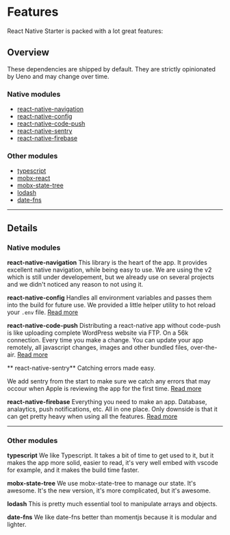 # Features

React Native Starter is packed with a lot great features:

## Overview

These dependencies are shipped by default. They are strictly opinionated by Ueno and may change over time.

### Native modules

 - [react-native-navigation](#react-native-navigation)
 - [react-native-config](#react-native-config)
 - [react-native-code-push](#code-push)
 - [react-native-sentry](#sentry)
 - [react-native-firebase](#firebase)

### Other modules

 - [typescript](#typescript)
 - [mobx-react](#mobx)
 - [mobx-state-tree](#mobx)
 - [lodash](#lodash)
 - [date-fns](#date-fns)

_____________

## Details

### Native modules

**react-native-navigation** This library is the heart of the app. It provides excellent native navigation, while being easy to use. We are using the v2 which is still under developement, but we already use on several projects and we didn't noticed any reason to not using it.

**react-native-config** Handles all environment variables and passes them into the build for future use. We provided a little helper utility to hot reload your `.env` file. [Read more](/ENV.md)

**react-native-code-push** Distributing a react-native app without code-push is like uploading complete WordPress website via FTP. On a 56k connection. Every time you make a change. You can update your app remotely, all javascript changes, images and other bundled files, over-the-air. [Read more](/CODEPUSH.md)

** react-native-sentry** Catching errors made easy.

We add sentry from the start to make sure we catch any errors that may occour when Apple is reviewing the app for the first time. [Read more](/SENTRY.md)

**react-native-firebase** Everything you need to make an app. Database, analaytics, push notifications, etc. All in one place. Only downside is that it can get pretty heavy when using all the features. [Read more](/FIREBASE.md)

_____________

### Other modules

**typescript** We like Typescript. It takes a bit of time to get used to it, but it makes the app more solid, easier to read, it's very well embed with vscode for example, and it makes the build time faster.

**mobx-state-tree** We use mobx-state-tree to manage our state. It's awesome. It's the new version, it's more complicated, but it's awesome.

**lodash** This is pretty much essential tool to manipulate arrays and objects.

**date-fns** We like date-fns better than momentjs because it is modular and lighter.

